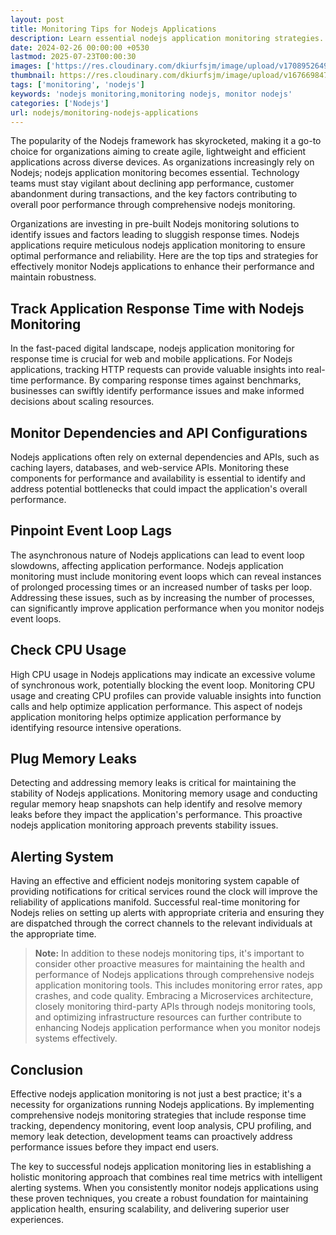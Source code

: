 ```yaml
---
layout: post
title: Monitoring Tips for Nodejs Applications
description: Learn essential nodejs application monitoring strategies. Discover how to monitor nodejs apps for optimal performance, track response times & prevent issues.
date: 2024-02-26 00:00:00 +0530
lastmod: 2025-07-23T00:00:30
images: ['https://res.cloudinary.com/dkiurfsjm/image/upload/v1708952649/pexels-josh-sorenson-1714208_qexmpg.jpg']
thumbnail: https://res.cloudinary.com/dkiurfsjm/image/upload/v1676698473/nodejs_dark_cjoudy.png
tags: ['monitoring', 'nodejs']
keywords: 'nodejs monitoring,monitoring nodejs, monitor nodejs'
categories: ['Nodejs']
url: nodejs/monitoring-nodejs-applications
---
```


The popularity of the Nodejs framework has skyrocketed, making it a go-to choice for organizations aiming to create agile, lightweight and efficient applications across diverse devices. As organizations increasingly rely on Nodejs; nodejs application monitoring becomes essential. Technology teams must stay vigilant about declining app performance, customer abandonment during transactions, and the key factors contributing to overall poor performance through comprehensive nodejs monitoring. 

Organizations are investing in pre-built Nodejs monitoring solutions to identify issues and factors leading to sluggish response times. Nodejs applications require meticulous nodejs application monitoring to ensure optimal performance and reliability. Here are the top tips and strategies for effectively monitor Nodejs applications to enhance their performance and maintain robustness.

## Track Application Response Time with Nodejs Monitoring

In the fast-paced digital landscape, nodejs application monitoring for response time is crucial for web and mobile applications. For Nodejs applications, tracking HTTP requests can provide valuable insights into real-time performance. By comparing response times against benchmarks, businesses can swiftly identify performance issues and make informed decisions about scaling resources.

## Monitor Dependencies and API Configurations

Nodejs applications often rely on external dependencies and APIs, such as caching layers, databases, and web-service APIs. Monitoring these components for performance and availability is essential to identify and address potential bottlenecks that could impact the application's overall performance.

## Pinpoint Event Loop Lags

The asynchronous nature of Nodejs applications can lead to event loop slowdowns, affecting application performance. Nodejs application monitoring must include monitoring event loops which can reveal instances of prolonged processing times or an increased number of tasks per loop. Addressing these issues, such as by increasing the number of processes, can significantly improve application performance when you monitor nodejs event loops.

## Check CPU Usage

High CPU usage in Nodejs applications may indicate an excessive volume of synchronous work, potentially blocking the event loop. Monitoring CPU usage and creating CPU profiles can provide valuable insights into function calls and help optimize application performance. This aspect of nodejs application monitoring helps optimize application performance by identifying resource intensive operations.

## Plug Memory Leaks

Detecting and addressing memory leaks is critical for maintaining the stability of Nodejs applications. Monitoring memory usage and conducting regular memory heap snapshots can help identify and resolve memory leaks before they impact the application's performance. This proactive nodejs application monitoring approach prevents stability issues.

## Alerting System

Having an effective and efficient nodejs monitoring system capable of providing notifications for critical services round the clock will improve the reliability of applications manifold. Successful real-time monitoring for Nodejs relies on setting up alerts with appropriate criteria and ensuring they are dispatched through the correct channels to the relevant individuals at the appropriate time.

> **Note:** In addition to these nodejs monitoring tips, it's important to consider other proactive measures for maintaining the health and performance of Nodejs applications through comprehensive nodejs application monitoring tools. This includes monitoring error rates, app crashes, and code quality. Embracing a Microservices architecture, closely monitoring third-party APIs through nodejs monitoring tools, and optimizing infrastructure resources can further contribute to enhancing Nodejs application performance when you monitor nodejs systems effectively.

## Conclusion

Effective nodejs application monitoring is not just a best practice; it's a necessity for organizations running Nodejs applications. By implementing comprehensive nodejs monitoring strategies that include response time tracking, dependency monitoring, event loop analysis, CPU profiling, and memory leak detection, development teams can proactively address performance issues before they impact end users.

The key to successful nodejs application monitoring lies in establishing a holistic monitoring approach that combines real time metrics with intelligent alerting systems. When you consistently monitor nodejs applications using these proven techniques, you create a robust foundation for maintaining application health, ensuring scalability, and delivering superior user experiences.
